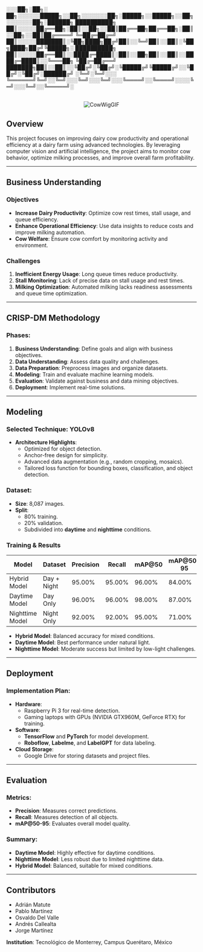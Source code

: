 # 
░░░██╗░██╗░  ██╗░░░░░░█████╗░░██╗░░░░░░░██╗░█████╗░░█████╗░░██╗░░░░░░░██╗░██████╗
██████████╗  ██║░░░░░██╔══██╗░██║░░██╗░░██║██╔══██╗██╔══██╗░██║░░██╗░░██║██╔════╝
╚═██╔═██╔═╝  ██║░░░░░███████║░╚██╗████╗██╔╝██║░░╚═╝██║░░██║░╚██╗████╗██╔╝╚█████╗░
██████████╗  ██║░░░░░██╔══██║░░████╔═████║░██║░░██╗██║░░██║░░████╔═████║░░╚═══██╗
╚██╔═██╔══╝  ███████╗██║░░██║░░╚██╔╝░╚██╔╝░╚█████╔╝╚█████╔╝░░╚██╔╝░╚██╔╝░██████╔╝
░╚═╝░╚═╝░░░  ╚══════╝╚═╝░░╚═╝░░░╚═╝░░░╚═╝░░░╚════╝░░╚════╝░░░░╚═╝░░░╚═╝░░╚═════╝░
<br><br>
<div style="text-align: center;">
    <img src="https://github.com/user-attachments/assets/0fd770b4-039f-49d1-887e-20f13a3313d9" alt="CowWigGIF">
</div>



## Overview
This project focuses on improving dairy cow productivity and operational efficiency at a dairy farm using advanced technologies. By leveraging computer vision and artificial intelligence, the project aims to monitor cow behavior, optimize milking processes, and improve overall farm profitability.

---

## Business Understanding

### Objectives
- **Increase Dairy Productivity**: Optimize cow rest times, stall usage, and queue efficiency.
- **Enhance Operational Efficiency**: Use data insights to reduce costs and improve milking automation.
- **Cow Welfare**: Ensure cow comfort by monitoring activity and environment.

### Challenges
1. **Inefficient Energy Usage**: Long queue times reduce productivity.
2. **Stall Monitoring**: Lack of precise data on stall usage and rest times.
3. **Milking Optimization**: Automated milking lacks readiness assessments and queue time optimization.

---

## CRISP-DM Methodology
### Phases:
1. **Business Understanding**: Define goals and align with business objectives.
2. **Data Understanding**: Assess data quality and challenges.
3. **Data Preparation**: Preprocess images and organize datasets.
4. **Modeling**: Train and evaluate machine learning models.
5. **Evaluation**: Validate against business and data mining objectives.
6. **Deployment**: Implement real-time solutions.

---

## Modeling

### Selected Technique: YOLOv8
- **Architecture Highlights**:
  - Optimized for object detection.
  - Anchor-free design for simplicity.
  - Advanced data augmentation (e.g., random cropping, mosaics).
  - Tailored loss function for bounding boxes, classification, and object detection.

### Dataset:
- **Size**: 8,087 images.
- **Split**: 
  - 80% training.
  - 20% validation.
  - Subdivided into **daytime** and **nighttime** conditions.

### Training & Results
| Model           | Dataset       | Precision | Recall | mAP@50 | mAP@50-95 |
|------------------|---------------|-----------|--------|---------|------------|
| Hybrid Model     | Day + Night   | 95.00%    | 95.00% | 96.00%  | 84.00%     |
| Daytime Model    | Day Only      | 96.00%    | 96.00% | 98.00%  | 87.00%     |
| Nighttime Model  | Night Only    | 92.00%    | 92.00% | 95.00%  | 71.00%     |

- **Hybrid Model**: Balanced accuracy for mixed conditions.
- **Daytime Model**: Best performance under natural light.
- **Nighttime Model**: Moderate success but limited by low-light challenges.

---

## Deployment

### Implementation Plan:
- **Hardware**:
  - Raspberry Pi 3 for real-time detection.
  - Gaming laptops with GPUs (NVIDIA GTX960M, GeForce RTX) for training.
- **Software**:
  - **TensorFlow** and **PyTorch** for model development.
  - **Roboflow**, **Labelme**, and **LabelGPT** for data labeling.
- **Cloud Storage**:
  - Google Drive for storing datasets and project files.

---

## Evaluation

### Metrics:
- **Precision**: Measures correct predictions.
- **Recall**: Measures detection of all objects.
- **mAP@50-95**: Evaluates overall model quality.

### Summary:
- **Daytime Model**: Highly effective for daytime conditions.
- **Nighttime Model**: Less robust due to limited nighttime data.
- **Hybrid Model**: Balanced, suitable for mixed conditions.


---

## Contributors
- Adrián Matute
- Pablo Martínez
- Osvaldo Del Valle
- Andrés Callealta
- Jorge Martínez

**Institution**: Tecnológico de Monterrey, Campus Querétaro, México
